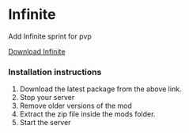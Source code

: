# Infinite
Add Infinite sprint for pvp

[Download Infinite](https://github.com/LiF-x/Infinite/releases/latest)

### Installation instructions

1. Download the latest package from the above link.
2. Stop your server
3. Remove older versions of the mod
4. Extract the zip file inside the mods folder.
5. Start the server
